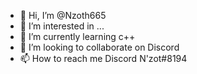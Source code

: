 - 👋 Hi, I’m @Nzoth665
- 👀 I’m interested in ...
- 🌱 I’m currently learning c++
- 💞️ I’m looking to collaborate on Discord
- 📫 How to reach me Discord N'zot#8194

<!---
Nzoth665/Nzoth665 is a ✨ special ✨ repository because its `README.md` (this file) appears on your GitHub profile.
You can click the Preview link to take a look at your changes.
--->
